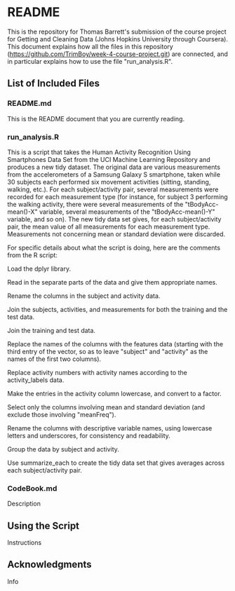 # README

This is the repository for Thomas Barrett's submission of the course project for Getting and Cleaning Data (Johns Hopkins University through Coursera). This document explains how all the files in this repository (https://github.com/TrimBoy/week-4-course-project.git) are connected, and in particular explains how to use the file "run_analysis.R".

## List of Included Files

### README.md

This is the README document that you are currently reading.

### run_analysis.R

This is a script that takes the Human Activity Recognition Using Smartphones Data Set from the UCI Machine Learning Repository and produces a new tidy dataset. The original data are various measurements from the accelerometers of a Samsung Galaxy S smartphone, taken while 30 subjects each performed six movement activities (sitting, standing, walking, etc.). For each subject/activity pair, several measurements were recorded for each measurement type (for instance, for subject 3 performing the walking activity, there were several measurements of the "tBodyAcc-mean()-X" variable, several measurements of the "tBodyAcc-mean()-Y" variable, and so on). The new tidy data set gives, for each subject/activity pair, the mean value of all measurements for each measurement type. Measurements not concerning mean or standard deviation were discarded.

For specific details about what the script is doing, here are the comments from the R script:

Load the dplyr library.

Read in the separate parts of the data and give them appropriate names.

Rename the columns in the subject and activity data.

Join the subjects, activities, and measurements for both the training and the test data.

Join the training and test data.

Replace the names of the columns with the features data (starting with the third entry of the vector,
so as to leave "subject" and "activity" as the names of the first two columns).

Replace activity numbers with activity names according to the activity_labels data.

Make the entries in the activity column lowercase, and convert to a factor.


Select only the columns involving mean and standard deviation (and exclude those involving "meanFreq").

Rename the columns with descriptive variable names, using lowercase letters and underscores, for
consistency and readability.

Group the data by subject and activity.

Use summarize_each to create the tidy data set that gives averages across each subject/activity pair.

### CodeBook.md

Description

## Using the Script

Instructions

## Acknowledgments

Info
